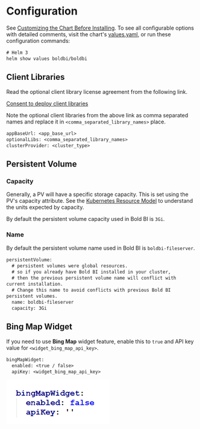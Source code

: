 # Configuration

See [Customizing the Chart Before Installing](https://helm.sh/docs/intro/using_helm/#customizing-the-chart-before-installing).
To see all configurable options with detailed comments, visit the chart's [values.yaml](../boldbi/values.yaml), or run these configuration commands:

```console
# Helm 3
helm show values boldbi/boldbi
```

## Client Libraries

Read the optional client library license agreement from the following link.

[Consent to deploy client libraries](../docs/consent-to-deploy-client-libraries.md)

Note the optional client libraries from the above link as comma separated names and replace it in `<comma_separated_library_names>` place.

```console
appBaseUrl: <app_base_url>
optionalLibs: <comma_separated_library_names>
clusterProvider: <cluster_type>
```

## Persistent Volume

### Capacity

Generally, a PV will have a specific storage capacity. This is set using the PV's capacity attribute. See the [Kubernetes Resource Model](https://git.k8s.io/community/contributors/design-proposals/scheduling/resources.md) to understand the units expected by capacity.

By default the persistent volume capacity used in Bold BI is `3Gi`. 

### Name

By default the persistent volume name used in Bold BI is `boldbi-fileserver`. 

```console
persistentVolume:
  # persistent volumes were global resources. 
  # so if you already have Bold BI installed in your cluster, 
  # then the previous persistent volume name will conflict with current installation.
  # Change this name to avoid conflicts with previous Bold BI persistent volumes.
  name: boldbi-fileserver
  capacity: 3Gi
```

## Bing Map Widget

If you need to use **Bing Map** widget feature, enable this to `true` and API key value for `<widget_bing_map_api_key>`.

```console
bingMapWidget:
  enabled: <true / false>
  apiKey: <widget_bing_map_api_key>
```

![Bing Map Widget](images/bing_map_widget.png)

